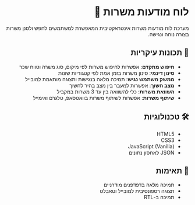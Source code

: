 <div dir="rtl">

# לוח מודעות משרות 💼

מערכת לוח מודעות משרות אינטראקטיבית המאפשרת למשתמשים לחפש ולסנן משרות בצורה נוחה ונגישה.

## 🌟 תכונות עיקריות

- **חיפוש מתקדם**: אפשרות לחיפוש משרות לפי מיקום, סוג משרה וטווח שכר
- **סינון דינמי**: סינון משרות בזמן אמת לפי קטגוריות שונות
- **ממשק משתמש נגיש**: תמיכה מלאה בנגישות ותצוגה מותאמת למובייל
- **מצב חשוך**: אפשרות למעבר בין מצב בהיר לחשוך
- **השוואת משרות**: כלי להשוואה בין עד 3 משרות במקביל
- **שיתוף משרות**: אפשרות לשיתוף משרות בוואטסאפ, טלגרם ואימייל

## 🛠 טכנולוגיות

- HTML5
- CSS3
- JavaScript (Vanilla)
- JSON לאחסון נתונים

## 📱 תאימות

- תמיכה מלאה בדפדפנים מודרניים
- תצוגה רספונסיבית למובייל וטאבלט
- תמיכה ב-RTL

</div>
